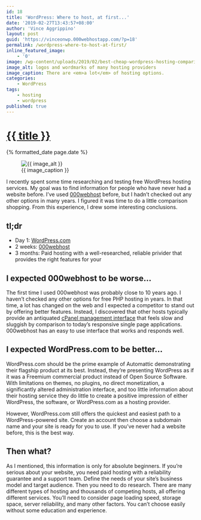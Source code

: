 ```yaml
---
id: 18
title: 'WordPress: Where to host, at first...'
date: '2019-02-27T13:43:57+08:00'
author: 'Vince Aggrippino'
layout: post
guid: 'https://vinceonwp.000webhostapp.com/?p=18'
permalink: /wordpress-where-to-host-at-first/
inline_featured_image:
    - '0'
image: /wp-content/uploads/2019/02/best-cheap-wordpress-hosting-comparison-1024x512.jpg
image_alt: logos and wordmarks of many hosting providers
image_caption: There are <em>a lot</em> of hosting options.
categories:
    - WordPress
tags:
    - hosting
    - wordpress
published: true
---
```

<h1 class="post__title"><a href="{{ page.url }}">{{ title }}</a></h1>
<div class="post__date">{% formatted_date page.date %}</div>

<figure class="post__image">
    <img src="{{ image }}" alt="{{ image_alt }}">
    <figcaption>{{ image_caption }}</figcaption>
</figure>

I recently spent some time researching and testing free WordPress hosting services. My goal was to find information for people who have never had a website before. I’ve used [000webhost](https://www.000webhost.com/) before, but I hadn’t checked out any other options in many years. I figured it was time to do a little comparison shopping. From this experience, I drew some interesting conclusions.


## tl;dr

- Day 1: [WordPress.com](https://wordpress.com/)
- 2 weeks: [000webhost](https://www.000webhost.com/)
- 3 months: Paid hosting with a well-researched, reliable privider that provides the right features for your

## I expected 000webhost to be worse…

The first time I used 000webhost was probably close to 10 years ago. I haven’t checked any other options for free PHP hosting in years. In that time, a lot has changed on the web and I expected a competitor to stand out by offering better features. Instead, I discovered that other hosts typically provide an antiquated [cPanel management interface](https://www.aggrippino.com/wp-content/uploads/2022/09/cpanel_lantern.svg) that feels slow and sluggish by comparison to today’s responsive single page applications. 000webhost has an easy to use interface that works and responds well.

## I expected WordPress.com to be better…

WordPress.com should be the prime example of Automattic demonstrating their flagship product at its best. Instead, they’re presenting WordPress as if it was a Freemium commercial product instead of Open Source Software. With limitations on themes, no plugins, no direct monetization, a significantly altered administration interface, and too little information about their hosting service they do little to create a positive impression of either WordPress, the software, or WordPress.com as a hosting provider.

However, WordPress.com still offers the quickest and easiest path to a WordPress-powered site. Create an account then choose a subdomain name and your site is ready for you to use. If you’ve never had a website before, this is the best way.

## Then what?

As I mentioned, this information is only for absolute beginners. If you’re serious about your website, you need paid hosting with a reliability guarantee and a support team. Define the needs of your site’s business model and target audience. Then you need to do research. There are many different types of hosting and thousands of competing hosts, all offering different services. You’ll need to consider page loading speed, storage space, server reliability, and many other factors. You can’t choose easily without some education and experience.